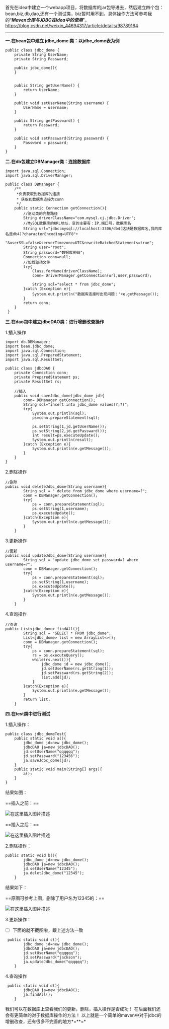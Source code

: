 首先在idea中建立一个webapp项目，将数据库的jar包导进去，然后建立四个包：bean,biz,db,dao,还有一个测试类，biz暂时用不到。具体操作方法可参考我的“***Maven仓库与JDBC在idea中的使用***”。
https://blog.csdn.net/weixin_44694317/article/details/98789164

---

**一.在bean包中建立 jdbc_dome 类：以jdbc_dome表为例**

```
public class jdbc_dome {
    private String UserName;
    private String Passward;

    public jdbc_dome(){
    }


    public String getUserName() {
        return UserName;
    }

    public void setUserName(String username) {
        UserName = username;
    }

    public String getPassward() {
        return Passward;
    }

    public void setPassward(String passward) {
        Passward = passward;
    }
}
```
**二.在db包建立DBManager类：连接数据库**

```
import java.sql.Connection;
import java.sql.DriverManager;

public class DBManager {
    /**
     *负责获取到数据库的连接
     * 获取到数据库连接为conn
     */
    public static Connection getConnection(){
        //驱动类的完整路径
        String driverClassName="com.mysql.cj.jdbc.Driver";
        //MySQL数据库的URL地址，变的主要有：IP,端口号，数据库名
        String url="jdbc:mysql://localhost:3306/db4(这块是数据库名,我的库名是db4)?characterEncoding=UTF8"+
                "&userSSL=false&serverTimezone=UTC&rewriteBatchedStatements=true";
        String user="root";
        String password="数据库密码";
        Connection conn=null;
        //加载驱动文件
        try{
            Class.forName(driverClassName);
            conn= DriverManager.getConnection(url,user,password);

            String sql="select * from jdbc_dome";
        }catch (Exception e){
            System.out.println("数据库连接时出现问题："+e.getMessage());
        }
        return conn;
    }
 }
```
**三.在dao包中建立jdbcDAO类：进行增删改查操作**

1.插入操作

```
import db.DBManager;
import bean.jdbc_dome;
import java.sql.Connection;
import java.sql.PreparedStatement;
import java.sql.ResultSet;

public class jdbcDAO {
    private Connection conn;
    private PreparedStatement ps;
    private ResultSet rs;

    //插入
    public void saveJdbc_dome(jdbc_dome jd){
        conn= DBManager.getConnection();
        String sql="insert into jdbc_dome values(?,?)";
        try{
            System.out.println(sql);
            ps=conn.prepareStatement(sql);

            ps.setString(1,jd.getUserName());
            ps.setString(2,jd.getPassward());
            int result=ps.executeUpdate();
            System.out.println(result);
        }catch (Exception e){
            System.out.println(e.getMessage());
        }
    }
}
```

2.删除操作

```
//删除
public void deleteJdbc_dome(String username){
        String sql = " delete from jdbc_dome where username=?";
        conn = DBManager.getConnection();
        try{
            ps = conn.prepareStatement(sql);
            ps.setString(1,username);
            ps.executeUpdate();
        }catch(Exception e){
            System.out.println(e.getMessage());
        }
    }
```

3.更新操作

```
//更新
public void updateJdbc_dome(String username){
        String sql = "update jdbc_dome set passward=? where username=?";
        conn = DBManager.getConnection();
        try{
            ps = conn.prepareStatement(sql);
            ps.setString(1,username);
            ps.executeUpdate();
        }catch(Exception e){
            System.out.println(e.getMessage());
        }
    }
```

4.查询操作

```
//查询
public List<jdbc_dome> findAll(){
        String sql = "SELECT * FROM jdbc_dome";
        List<jdbc_dome> list = new ArrayList<>();
        conn = DBManager.getConnection();
        try{
            ps = conn.prepareStatement(sql);
            rs = ps.executeQuery();
            while(rs.next()){
                jdbc_dome jd = new jdbc_dome();
                jd.setUserName(rs.getString(1));
                jd.setPassward(rs.getString(2));
                list.add(jd);
            }
        }catch(Exception e){
            System.out.println(e.getMessage());
        }
        return list;
    }
```

**四.在test类中进行测试**

1.插入操作：

```
public class jdbc_domeTest{
	public static void a(){
        jdbc_dome jd=new jdbc_dome();
        jdbcDAO ja=new jdbcDAO();
        jd.setUserName("qqqqqq");
        jd.setPassward("123456");
        ja.saveJdbc_dome(jd);
    }
    public static void main(String[] args){
        a();
    }
}
```
结果如图：

==插入之前：==

![在这里插入图片描述](https://img-blog.csdnimg.cn/20190809162623641.png)

==插入之后：==

![在这里插入图片描述](https://img-blog.csdnimg.cn/20190809162759359.png)

2.删除操作：

```
public static void b(){
        jdbc_dome jd=new jdbc_dome();
        jdbcDAO ja=new jdbcDAO();
        jd.setUserName("12345");
        ja.deletJdbc_dome("12345");
    }
```
结果如下：

==原图可参考上图，删除了用户名为12345的：==

![在这里插入图片描述](https://img-blog.csdnimg.cn/20190809162918755.png)

3.更新操作：

 - [ ] 下面的就不截图啦，跟上述方法一致
```
 public static void c(){
        jdbc_dome jd=new jdbc_dome();
        jdbcDAO ja=new jdbcDAO();
        jd.setUserName("qqqqqq");
        jd.setPassward("jackson");
        ja.updateJdbc_dome("qqqqqq");
    }
```
4.查询操作

```
 public static void d(){
        jdbcDAO ja=new jdbcDAO();
        ja.findAll();
    }
```
我们可以在数据库上查看我们的更新，删除，插入操作是否成功！
在后面我们还会有更简单的对于数据库操作的方法！
以上就是一个简单的maven中对于jdbc的增删改查，还有很多不完善的地方*=**=*